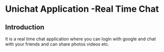 # Unichat Application -Real Time Chat



## Introduction

It is a real time chat application where you can login with google and chat with your friends and can share photos videos etc.

